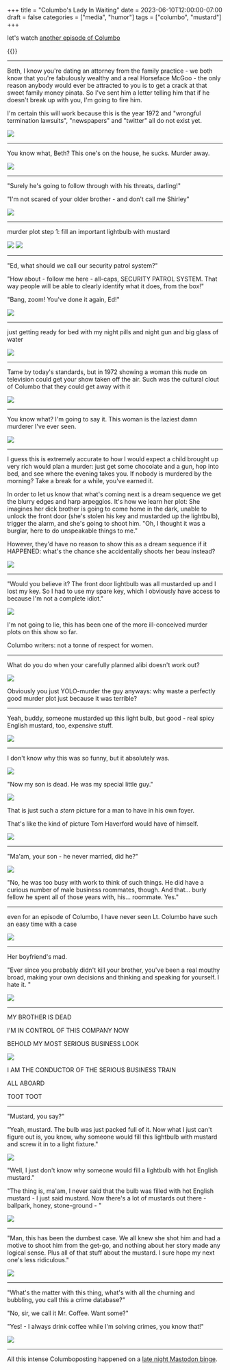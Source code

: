 +++
title = "Columbo's Lady In Waiting"
date = 2023-06-10T12:00:00-07:00
draft = false
categories = ["media", "humor"]
tags = ["columbo", "mustard"]
+++

let's watch [another episode of Columbo](/posts/2023/columbo)

{{<imgwebp src="imdb.png">}}

<!--more-->

-------

Beth, I know you're dating an attorney from the family practice - we both know that you're fabulously wealthy and a real Horseface McGoo - the only reason anybody would ever be attracted to you is to get a crack at that sweet family money pinata. So I've sent him a letter telling him that if he doesn't break up with you, I'm going to fire him.

I'm certain this will work because this is the year 1972 and "wrongful termination lawsuits", "newspapers" and "twitter" all do not exist yet.

![](./sucks.png)

-------

You know what, Beth? This one's on the house, he sucks. Murder away.

![](./sucks-2.png)

-------

"Surely he's going to follow through with his threats, darling!"

"I'm not scared of your older brother - and don't call me Shirley"

![](./leslie.png)

-------

murder plot step 1: fill an important lightbulb with mustard

![](./mustard-1.png)
![](./mustard-2.png)

-------

"Ed, what should we call our security patrol system?"

"How about - follow me here - all-caps, SECURITY PATROL SYSTEM. That way people will be able to clearly identify what it does, from the box!"

"Bang, zoom! You've done it again, Ed!"

![](./security.png)

-------

just getting ready for bed with my night pills and night gun and big glass of water

![](./nightgun.png)

-------

Tame by today's standards, but in 1972 showing a woman this nude on television could get your show taken off the air. Such was the cultural clout of Columbo that they could get away with it

![](./nudity.png)

-------

You know what? I'm going to say it. This woman is the laziest damn murderer I've ever seen.

![](./lazy.png)

-------

I guess this is extremely accurate to how I would expect a child brought up very rich would plan a murder: just get some chocolate and a gun, hop into bed, and see where the evening takes you. If nobody is murdered by the morning? Take a break for a while, you've earned it.

In order to let us know that what's coming next is a dream sequence we get the blurry edges and harp arpeggios. It's how we learn her plot: She imagines her dick brother is going to come home in the dark, unable to unlock the front door (she's stolen his key and mustarded up the lightbulb), trigger the alarm, and she's going to shoot him. "Oh, I thought it was a burglar, here to do unspeakable things to me."

However, they'd have no reason to show this as a dream sequence if it HAPPENED: what's the chance she accidentally shoots her beau instead?

![](./dream.png)

-------

"Would you believe it? The front door lightbulb was all mustarded up and I lost my key. So I had to use my spare key, which I obviously have access to because I'm not a complete idiot."

![](./jerk.png)

I'm not going to lie, this has been one of the more ill-conceived murder plots on this show so far.

Columbo writers: not a tonne of respect for women.


-------

What do you do when your carefully planned alibi doesn't work out?

![](./backup.png)

Obviously you just YOLO-murder the guy anyways: why waste a perfectly good murder plot just because it was terrible?

-------

Yeah, buddy, someone mustarded up this light bulb, but good - real spicy English mustard, too, expensive stuff.

![](./lightbulb.png)

-------

I don't know why this was so funny, but it absolutely was.


![](./special1.png)

"Now my son is dead. He was my special little guy."

![](./special2.png)

That is just such a _stern_ picture for a man to have in his own foyer.

That's like the kind of picture Tom Haverford would have of himself.

![](./tomh.png)

-------

"Ma'am, your son - he never married, did he?"

![](./male.png)

"No, he was too busy with work to think of such things. He did have a curious number of male business roommates, though. And that... burly fellow he spent all of those years with, his... roommate. Yes."


-------

even for an episode of Columbo, I have never seen Lt. Columbo have such an easy time with a case

![](./easy.png)

-------

Her boyfriend's mad.

"Ever since you probably didn't kill your brother, you've been a real mouthy broad, making your own decisions and thinking and speaking for yourself. I hate it. "

![](./leslie2.png)

-------

MY BROTHER IS DEAD

I'M IN CONTROL OF THIS COMPANY NOW

BEHOLD MY MOST SERIOUS BUSINESS LOOK

![](./business.png)

I AM THE CONDUCTOR OF THE SERIOUS BUSINESS TRAIN

ALL ABOARD

TOOT TOOT


-------

"Mustard, you say?"

"Yeah, mustard. The bulb was just packed full of it. Now what I just can't figure out is, you know, why someone would fill this lightbulb with mustard and screw it in to a light fixture."

![](./mustard1.png)

"Well, I just don't know why someone would fill a lightbulb with hot English mustard."

"The thing is, ma'am, I never said that the bulb was filled with hot English mustard - I just said mustard. Now there's a lot of mustards out there - ballpark, honey, stone-ground - "

![](./mustard2.png)

-------

"Man, this has been the dumbest case. We all knew she shot him and had a motive to shoot him from the get-go, and nothing about her story made any logical sense. Plus all of that stuff about the mustard. I sure hope my next one's less ridiculous."

![](./closed.png)

-------

"What's the matter with this thing, what's with all the churning and bubbling, you call this a crime database?"

"No, sir, we call it Mr. Coffee. Want some?"

"Yes! - I always drink coffee while I'm solving crimes, you know that!"

![](./crimeputer.png)


-------

All this intense Columboposting happened on a [late night Mastodon binge](https://mastodon.social/@cube_drone/110682540730549156).